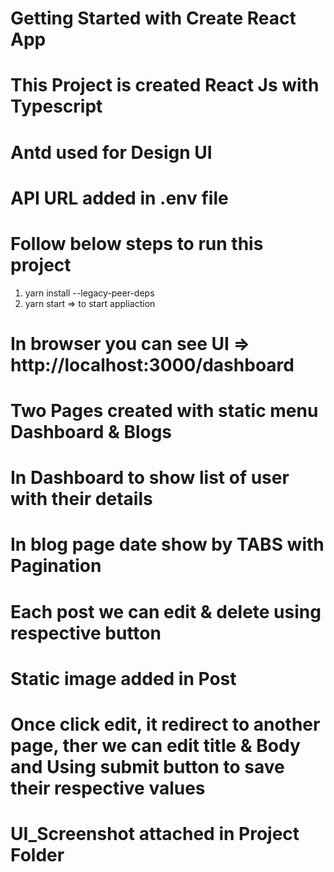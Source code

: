 # Getting Started with Create React App
# This Project is created React Js with Typescript
# Antd used for Design UI
# API URL added in .env file 
# Follow below steps to run this project
1. yarn install --legacy-peer-deps
2. yarn start => to start appliaction

# In browser you can see UI => http://localhost:3000/dashboard
# Two Pages created with static menu Dashboard & Blogs
# In Dashboard to show list of user with their details
# In blog page date show by TABS with Pagination
# Each post we can edit & delete using respective button
# Static image added in Post
# Once click edit, it redirect to another page, ther we can edit title & Body and Using submit button to save their respective values
# UI_Screenshot attached in Project Folder